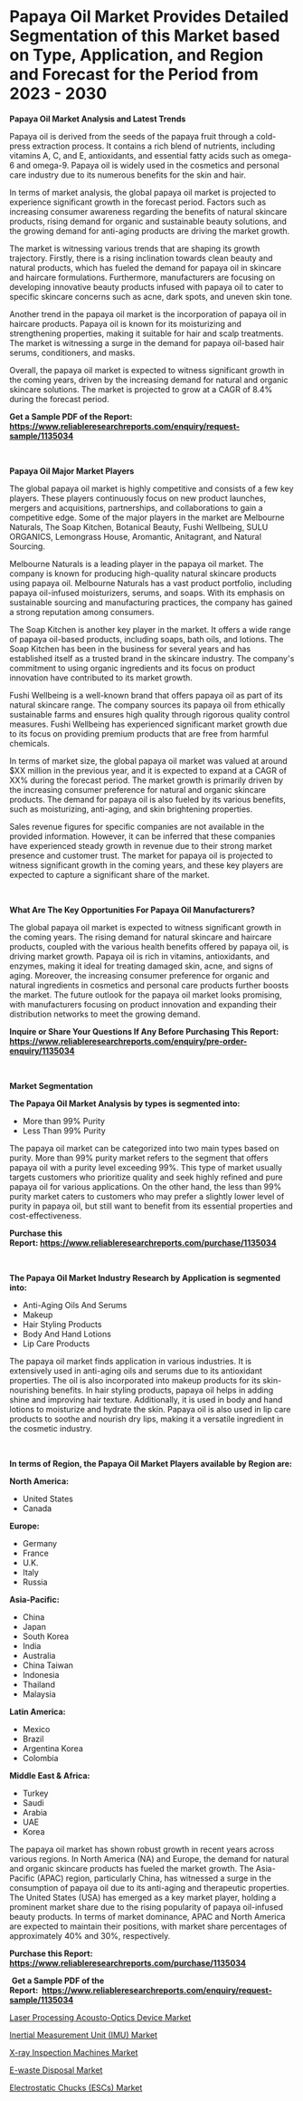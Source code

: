 <p><h1>Papaya Oil Market Provides Detailed Segmentation of this Market based on Type, Application, and Region and Forecast for the Period from 2023 - 2030</h1></p><p><strong>Papaya Oil Market Analysis and Latest Trends</strong></p>
<p><p>Papaya oil is derived from the seeds of the papaya fruit through a cold-press extraction process. It contains a rich blend of nutrients, including vitamins A, C, and E, antioxidants, and essential fatty acids such as omega-6 and omega-9. Papaya oil is widely used in the cosmetics and personal care industry due to its numerous benefits for the skin and hair.</p><p>In terms of market analysis, the global papaya oil market is projected to experience significant growth in the forecast period. Factors such as increasing consumer awareness regarding the benefits of natural skincare products, rising demand for organic and sustainable beauty solutions, and the growing demand for anti-aging products are driving the market growth.</p><p>The market is witnessing various trends that are shaping its growth trajectory. Firstly, there is a rising inclination towards clean beauty and natural products, which has fueled the demand for papaya oil in skincare and haircare formulations. Furthermore, manufacturers are focusing on developing innovative beauty products infused with papaya oil to cater to specific skincare concerns such as acne, dark spots, and uneven skin tone.</p><p>Another trend in the papaya oil market is the incorporation of papaya oil in haircare products. Papaya oil is known for its moisturizing and strengthening properties, making it suitable for hair and scalp treatments. The market is witnessing a surge in the demand for papaya oil-based hair serums, conditioners, and masks.</p><p>Overall, the papaya oil market is expected to witness significant growth in the coming years, driven by the increasing demand for natural and organic skincare solutions. The market is projected to grow at a CAGR of 8.4% during the forecast period.</p></p>
<p><strong>Get a Sample PDF of the Report:&nbsp; <a href="https://www.reliableresearchreports.com/enquiry/request-sample/1135034">https://www.reliableresearchreports.com/enquiry/request-sample/1135034</a></strong></p>
<p>&nbsp;</p>
<p><strong>Papaya Oil Major Market Players</strong></p>
<p><p>The global papaya oil market is highly competitive and consists of a few key players. These players continuously focus on new product launches, mergers and acquisitions, partnerships, and collaborations to gain a competitive edge. Some of the major players in the market are Melbourne Naturals, The Soap Kitchen, Botanical Beauty, Fushi Wellbeing, SULU ORGANICS, Lemongrass House, Aromantic, Anitagrant, and Natural Sourcing.</p><p>Melbourne Naturals is a leading player in the papaya oil market. The company is known for producing high-quality natural skincare products using papaya oil. Melbourne Naturals has a vast product portfolio, including papaya oil-infused moisturizers, serums, and soaps. With its emphasis on sustainable sourcing and manufacturing practices, the company has gained a strong reputation among consumers.</p><p>The Soap Kitchen is another key player in the market. It offers a wide range of papaya oil-based products, including soaps, bath oils, and lotions. The Soap Kitchen has been in the business for several years and has established itself as a trusted brand in the skincare industry. The company's commitment to using organic ingredients and its focus on product innovation have contributed to its market growth.</p><p>Fushi Wellbeing is a well-known brand that offers papaya oil as part of its natural skincare range. The company sources its papaya oil from ethically sustainable farms and ensures high quality through rigorous quality control measures. Fushi Wellbeing has experienced significant market growth due to its focus on providing premium products that are free from harmful chemicals.</p><p>In terms of market size, the global papaya oil market was valued at around $XX million in the previous year, and it is expected to expand at a CAGR of XX% during the forecast period. The market growth is primarily driven by the increasing consumer preference for natural and organic skincare products. The demand for papaya oil is also fueled by its various benefits, such as moisturizing, anti-aging, and skin brightening properties.</p><p>Sales revenue figures for specific companies are not available in the provided information. However, it can be inferred that these companies have experienced steady growth in revenue due to their strong market presence and customer trust. The market for papaya oil is projected to witness significant growth in the coming years, and these key players are expected to capture a significant share of the market.</p></p>
<p>&nbsp;</p>
<p><strong>What Are The Key Opportunities For Papaya Oil Manufacturers?</strong></p>
<p><p>The global papaya oil market is expected to witness significant growth in the coming years. The rising demand for natural skincare and haircare products, coupled with the various health benefits offered by papaya oil, is driving market growth. Papaya oil is rich in vitamins, antioxidants, and enzymes, making it ideal for treating damaged skin, acne, and signs of aging. Moreover, the increasing consumer preference for organic and natural ingredients in cosmetics and personal care products further boosts the market. The future outlook for the papaya oil market looks promising, with manufacturers focusing on product innovation and expanding their distribution networks to meet the growing demand.</p></p>
<p><strong>Inquire or Share Your Questions If Any Before Purchasing This Report: <a href="https://www.reliableresearchreports.com/enquiry/pre-order-enquiry/1135034">https://www.reliableresearchreports.com/enquiry/pre-order-enquiry/1135034</a></strong></p>
<p>&nbsp;</p>
<p><strong>Market Segmentation</strong></p>
<p><strong>The Papaya Oil Market Analysis by types is segmented into:</strong></p>
<p><ul><li>More than 99% Purity</li><li>Less Than 99% Purity</li></ul></p>
<p><p>The papaya oil market can be categorized into two main types based on purity. More than 99% purity market refers to the segment that offers papaya oil with a purity level exceeding 99%. This type of market usually targets customers who prioritize quality and seek highly refined and pure papaya oil for various applications. On the other hand, the less than 99% purity market caters to customers who may prefer a slightly lower level of purity in papaya oil, but still want to benefit from its essential properties and cost-effectiveness.</p></p>
<p><strong>Purchase this Report:&nbsp;<a href="https://www.reliableresearchreports.com/purchase/1135034">https://www.reliableresearchreports.com/purchase/1135034</a></strong></p>
<p>&nbsp;</p>
<p><strong>The Papaya Oil Market Industry Research by Application is segmented into:</strong></p>
<p><ul><li>Anti-Aging Oils And Serums</li><li>Makeup</li><li>Hair Styling Products</li><li>Body And Hand Lotions</li><li>Lip Care Products</li></ul></p>
<p><p>The papaya oil market finds application in various industries. It is extensively used in anti-aging oils and serums due to its antioxidant properties. The oil is also incorporated into makeup products for its skin-nourishing benefits. In hair styling products, papaya oil helps in adding shine and improving hair texture. Additionally, it is used in body and hand lotions to moisturize and hydrate the skin. Papaya oil is also used in lip care products to soothe and nourish dry lips, making it a versatile ingredient in the cosmetic industry.</p></p>
<p>&nbsp;</p>
<p><strong>In terms of Region, the Papaya Oil Market Players available by Region are:</strong></p>
<p>
    <p> <strong> North America: </strong>
        <ul>
            <li>United States</li>
            <li>Canada</li>
        </ul>
        </p> 
    <p> <strong> Europe: </strong>
        <ul>
            <li>Germany</li>
            <li>France</li>
            <li>U.K.</li>
            <li>Italy</li>
            <li>Russia</li>
        </ul>
        </p> 
    <p> <strong> Asia-Pacific: </strong>
        <ul>
            <li>China</li>
            <li>Japan</li>
            <li>South Korea</li>
            <li>India</li>
            <li>Australia</li>
            <li>China Taiwan</li>
            <li>Indonesia</li>
            <li>Thailand</li>
            <li>Malaysia</li>
        </ul>
        </p> 
    <p> <strong> Latin America: </strong>
        <ul>
            <li>Mexico</li>
            <li>Brazil</li>
            <li>Argentina Korea</li>
            <li>Colombia</li>
        </ul>
        </p> 
    <p> <strong> Middle East & Africa: </strong>
        <ul>
            <li>Turkey</li>
            <li>Saudi</li>
            <li>Arabia</li>
            <li>UAE</li>
            <li>Korea</li>
        </ul>
    </p>
    </p>
<p><p>The papaya oil market has shown robust growth in recent years across various regions. In North America (NA) and Europe, the demand for natural and organic skincare products has fueled the market growth. The Asia-Pacific (APAC) region, particularly China, has witnessed a surge in the consumption of papaya oil due to its anti-aging and therapeutic properties. The United States (USA) has emerged as a key market player, holding a prominent market share due to the rising popularity of papaya oil-infused beauty products. In terms of market dominance, APAC and North America are expected to maintain their positions, with market share percentages of approximately 40% and 30%, respectively.</p></p>
<p><strong>Purchase this Report: <a href="https://www.reliableresearchreports.com/purchase/1135034">https://www.reliableresearchreports.com/purchase/1135034</a></strong></p>
<p>&nbsp;<strong>Get a Sample PDF of the Report:&nbsp;&nbsp;<a href="https://www.reliableresearchreports.com/enquiry/request-sample/1135034">https://www.reliableresearchreports.com/enquiry/request-sample/1135034</a></strong></p>
<p><strong></strong></p>
<p><p><a href="https://medium.com/@rosaerluke/laser-processing-acousto-optics-device-market-size-market-outlook-and-market-forecast-2023-to-1fb7b9460d21">Laser Processing Acousto-Optics Device Market</a></p><p><a href="https://medium.com/@react.shoe.mask/inertial-measurement-unit-imu-market-trends-forecast-and-competitive-analysis-to-2030-61fb954a8764">Inertial Measurement Unit (IMU) Market</a></p><p><a href="https://medium.com/@adolfoadams1988/x-ray-inspection-machines-market-analysis-its-cagr-market-segmentation-and-global-industry-d699d8f88f3d">X-ray Inspection Machines Market</a></p><p><a href="https://medium.com/@klrahulrp23/e-waste-disposal-market-insights-into-market-cagr-market-trends-and-growth-strategies-4a244a7dda14">E-waste Disposal Market</a></p><p><a href="https://medium.com/@suryayadavrp23/electrostatic-chucks-escs-market-insight-market-trends-growth-forecasted-from-2023-to-2030-f7446e989e5c">Electrostatic Chucks (ESCs) Market</a></p></p>
